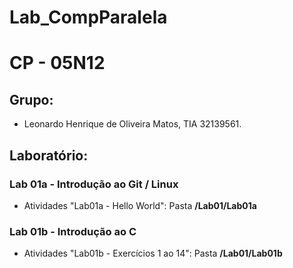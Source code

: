 # Lab_CompParalela

# CP - 05N12

## Grupo:

* Leonardo Henrique de Oliveira Matos, TIA 32139561.

## Laboratório:

### Lab 01a - Introdução ao Git / Linux
* Atividades "Lab01a - Hello World": Pasta **/Lab01/Lab01a**

### Lab 01b - Introdução ao C
* Atividades "Lab01b - Exercícios 1 ao 14": Pasta **/Lab01/Lab01b**
